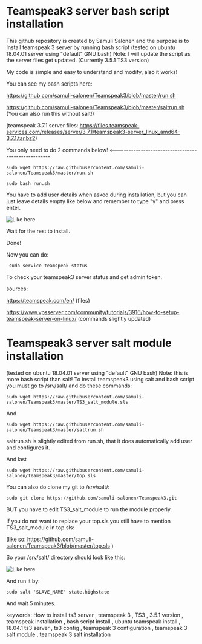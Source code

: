 # Teamspeak3 server bash script installation
This github repository is created by Samuli Salonen and the purpose is to Install teamspeak 3 server by running bash script (tested on ubuntu 18.04.01 server using "default" GNU bash)
Note: I will update the script as the server files get updated. (Currently 3.5.1 TS3 version)


My code is simple and easy to understand and modify, also it works!

You can see my bash scripts here:

https://github.com/samuli-salonen/Teamspeak3/blob/master/run.sh

https://github.com/samuli-salonen/Teamspeak3/blob/master/saltrun.sh
(You can also run this without salt!)

(teamspeak 3.7.1 server files: https://files.teamspeak-services.com/releases/server/3.7.1/teamspeak3-server_linux_amd64-3.7.1.tar.bz2)

You only need to do 2 commands below! <---------------------------------------------------

    sudo wget https://raw.githubusercontent.com/samuli-salonen/Teamspeak3/master/run.sh
    
    sudo bash run.sh
 
You have to add user details when asked during installation, but you can just leave details empty like below and remember to type "y" and press enter.

![Like here](https://github.com/samuli-salonen/Teamspeak3/blob/master/ts3-user.PNG)

Wait for the rest to install.

Done!

Now you can do:
     
     sudo service teamspeak status

To check your teamspeak3 server status and get admin token.


sources:

https://teamspeak.com/en/ (files)

https://www.vpsserver.com/community/tutorials/3916/how-to-setup-teamspeak-server-on-linux/ (commands slightly updated)



# Teamspeak3 server salt module installation

(tested on ubuntu 18.04.01 server using "default" GNU bash)
Note: this is more bash script than salt!
To install teamspeak3 using salt and bash script you must go to /srv/salt/ and do these commands:

    sudo wget https://raw.githubusercontent.com/samuli-salonen/Teamspeak3/master/TS3_salt_module.sls

And 
   
    sudo wget https://raw.githubusercontent.com/samuli-salonen/Teamspeak3/master/saltrun.sh
    
saltrun.sh is slightly edited from run.sh, that it does automatically add user and configures it.
    
And last
               
    sudo wget https://raw.githubusercontent.com/samuli-salonen/Teamspeak3/master/top.sls
    

You can also do clone my git to /srv/salt/:
       
    sudo git clone https://github.com/samuli-salonen/Teamspeak3.git

BUT you have to edit TS3_salt_module to run the module properly.

    
If you do not want to replace your top.sls you still have to mention TS3_salt_module in top.sls:

(like so: https://github.com/samuli-salonen/Teamspeak3/blob/master/top.sls )

So your /srv/salt/ directory should look like this:


![Like here](https://github.com/samuli-salonen/Teamspeak3/blob/master/srv-salt.PNG)


And run it by:
    
    sudo salt 'SLAVE_NAME' state.highstate
    
And wait 5 minutes.
    
keywords:
How to install ts3 server , teamspeak 3 , TS3 , 3.5.1 version , teamspeak installation , bash script install , ubuntu 
teamspeak install , 18.04.1 ts3 server , ts3 config , teamspeak 3 configuration , teamspeak 3 salt module , teamspeak 3 salt installation
